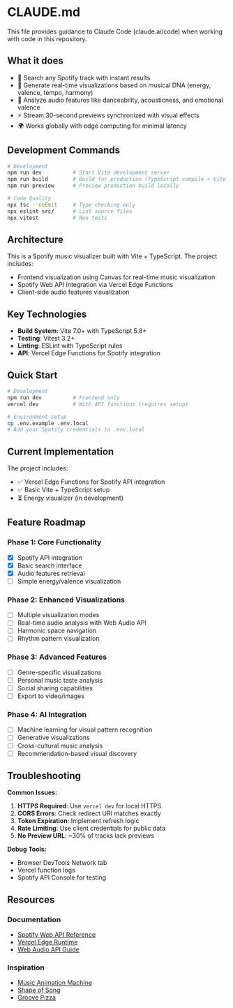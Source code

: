 # CLAUDE.md

This file provides guidance to Claude Code (claude.ai/code) when working with code in this repository.

## What it does

- 🎯 Search any Spotify track with instant results
- 🎨 Generate real-time visualizations based on musical DNA (energy, valence, tempo, harmony)
- 🧬 Analyze audio features like danceability, acousticness, and emotional valence
- ⚡ Stream 30-second previews synchronized with visual effects
- 🌍 Works globally with edge computing for minimal latency

## Development Commands

```bash
# Development
npm run dev          # Start Vite development server
npm run build        # Build for production (TypeScript compile + Vite build)
npm run preview      # Preview production build locally

# Code Quality
npx tsc --noEmit     # Type checking only
npx eslint src/      # Lint source files
npx vitest           # Run tests
```

## Architecture

This is a Spotify music visualizer built with Vite + TypeScript. The project includes:
- Frontend visualization using Canvas for real-time music visualization
- Spotify Web API integration via Vercel Edge Functions
- Client-side audio features visualization

## Key Technologies

- **Build System**: Vite 7.0+ with TypeScript 5.8+
- **Testing**: Vitest 3.2+
- **Linting**: ESLint with TypeScript rules
- **API**: Vercel Edge Functions for Spotify integration

## Quick Start

```bash
# Development
npm run dev          # Frontend only
vercel dev           # With API functions (requires setup)

# Environment setup
cp .env.example .env.local
# Add your Spotify credentials to .env.local
```

## Current Implementation

The project includes:
- ✅ Vercel Edge Functions for Spotify API integration
- ✅ Basic Vite + TypeScript setup
- ⏳ Energy visualizer (in development)

## Feature Roadmap

### Phase 1: Core Functionality
- [x] Spotify API integration
- [x] Basic search interface  
- [x] Audio features retrieval
- [ ] Simple energy/valence visualization

### Phase 2: Enhanced Visualizations
- [ ] Multiple visualization modes
- [ ] Real-time audio analysis with Web Audio API
- [ ] Harmonic space navigation
- [ ] Rhythm pattern visualization

### Phase 3: Advanced Features
- [ ] Genre-specific visualizations
- [ ] Personal music taste analysis
- [ ] Social sharing capabilities
- [ ] Export to video/images

### Phase 4: AI Integration
- [ ] Machine learning for visual pattern recognition
- [ ] Generative visualizations
- [ ] Cross-cultural music analysis
- [ ] Recommendation-based visual discovery

## Troubleshooting

**Common Issues:**

1. **HTTPS Required**: Use `vercel dev` for local HTTPS
2. **CORS Errors**: Check redirect URI matches exactly
3. **Token Expiration**: Implement refresh logic
4. **Rate Limiting**: Use client credentials for public data
5. **No Preview URL**: ~30% of tracks lack previews

**Debug Tools:**
- Browser DevTools Network tab
- Vercel function logs
- Spotify API Console for testing

## Resources

### Documentation
- [Spotify Web API Reference](https://developer.spotify.com/documentation/web-api/)
- [Vercel Edge Runtime](https://vercel.com/docs/functions/edge-functions)
- [Web Audio API Guide](https://developer.mozilla.org/en-US/docs/Web/API/Web_Audio_API)

### Inspiration
- [Music Animation Machine](https://www.musanim.com/)
- [Shape of Song](https://www.bewitched.com/song.html)
- [Groove Pizza](https://apps.musedlab.org/groovepizza)